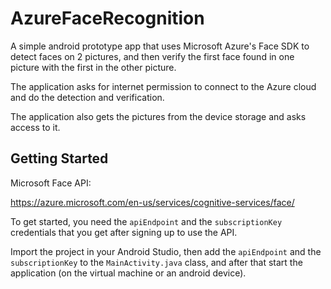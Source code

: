 # AzureFaceRecognition

A simple android prototype app that uses Microsoft Azure's Face SDK to detect faces on 2 pictures, and then verify the first face found in one picture with the first in the other picture.

The application asks for internet permission to connect to the Azure cloud and do the detection and verification. 

The application also gets the pictures from the device storage and asks access to it.

## Getting Started 

Microsoft Face API:

https://azure.microsoft.com/en-us/services/cognitive-services/face/

To get started, you need the `apiEndpoint` and the `subscriptionKey` credentials that you get after signing up to use the API. 

Import the project in your Android Studio, then add the `apiEndpoint` and the `subscriptionKey` to the `MainActivity.java` class, and after that start the application (on the virtual machine or an android device).
